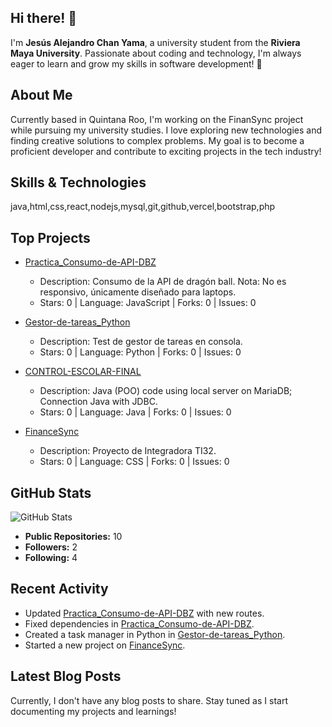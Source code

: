 ## Hi there! 👋

I'm **Jesús Alejandro Chan Yama**, a university student from the **Riviera Maya University**. Passionate about coding and technology, I'm always eager to learn and grow my skills in software development! 🚀

## About Me

Currently based in Quintana Roo, I'm working on the FinanSync project while pursuing my university studies. I love exploring new technologies and finding creative solutions to complex problems. My goal is to become a proficient developer and contribute to exciting projects in the tech industry!


## Skills & Technologies

java,html,css,react,nodejs,mysql,git,github,vercel,bootstrap,php

## Top Projects

- [Practica_Consumo-de-API-DBZ](https://github.com/alejandr003/Practica_Consumo-de-API-DBZ)
  - Description: Consumo de la API de dragón ball. Nota: No es responsivo, únicamente diseñado para laptops.
  - Stars: 0 | Language: JavaScript | Forks: 0 | Issues: 0

- [Gestor-de-tareas_Python](https://github.com/alejandr003/Gestor-de-tareas_Python)
  - Description: Test de gestor de tareas en consola.
  - Stars: 0 | Language: Python | Forks: 0 | Issues: 0

- [CONTROL-ESCOLAR-FINAL](https://github.com/alejandr003/CONTROL-ESCOLAR-FINAL)
  - Description: Java (POO) code using local server on MariaDB; Connection Java with JDBC.
  - Stars: 0 | Language: Java | Forks: 0 | Issues: 0

- [FinanceSync](https://github.com/alejandr003/FinanceSync)
  - Description: Proyecto de Integradora TI32.
  - Stars: 0 | Language: CSS | Forks: 0 | Issues: 0

## GitHub Stats

![GitHub Stats](https://github-readme-stats.vercel.app/api?username=alejandr003&show_icons=true&count_private=true&theme=radical)

- **Public Repositories:** 10
- **Followers:** 2
- **Following:** 4

## Recent Activity

- Updated [Practica_Consumo-de-API-DBZ](https://github.com/alejandr003/Practica_Consumo-de-API-DBZ) with new routes. 
- Fixed dependencies in [Practica_Consumo-de-API-DBZ](https://github.com/alejandr003/Practica_Consumo-de-API-DBZ).
- Created a task manager in Python in [Gestor-de-tareas_Python](https://github.com/alejandr003/Gestor-de-tareas_Python).
- Started a new project on [FinanceSync](https://github.com/alejandr003/FinanceSync).

## Latest Blog Posts

Currently, I don't have any blog posts to share. Stay tuned as I start documenting my projects and learnings!

